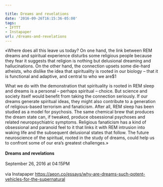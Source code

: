 ```yaml
---

title: Dreams and revelations
date: '2016-09-26T16:15:36-05:00'
tags:
- IFTTT
- Instapaper
url: /dreams-and-revelations
---
```

«Where does all this leave us today? On one hand, the link between REM dreams and spiritual experience disturbs some religious people because they fear it suggests that religion is nothing but delusional dreaming and hallucinations. On the other hand, the connection upsets some die-hard atheists, who dislike the idea that spirituality is rooted in our biology – that it is functional and adaptive, and central to who we are$1

What we do with the demonstration that spirituality is rooted in REM sleep and dreams is a personal – perhaps spiritual – choice. But science and society itself would benefit from taking the connection seriously. If our dreams generate spiritual ideas, they might also contribute to a generation of religious-based terrorism and fanaticism. After all, REM sleep has been studied as a model for psychosis. The same chemical brew that produces the dream state can, if tweaked, produce obsessional psychoses and related neuropsychiatric symptoms. Religious fanaticism has a kind of obsessional and paranoid feel to it that links it with REM intrusion into waking life and the subsequent delusional states that follow. The future neuroscience of the spiritual, rooted in the study of dreams, could help us to confront some of our era’s greatest challenges.»<br/><br/><b>Dreams and revelations</b><br/><br/>
September 26, 2016 at 04:15PM<br/><br/>
via Instapaper <a href="https://aeon.co/essays/why-are-dreams-such-potent-vehicles-for-the-supernatural" target="_blank">https://aeon.co/essays/why-are-dreams-such-potent-vehicles-for-the-supernatural</a>
